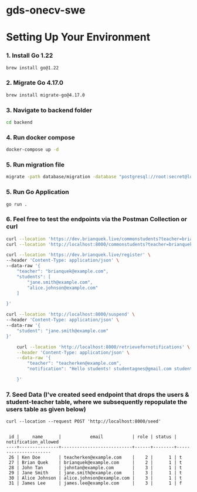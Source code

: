 # gds-onecv-swe

# Setting Up Your Environment

### 1. Install Go 1.22

```sh
brew install go@1.22
```

### 2. Migrate Go 4.17.0

```sh
brew install migrate-go@4.17.0
```

### 3. Navigate to backend folder

```sh
cd backend
```

### 4. Run docker compose

```sh
docker-compose up -d
```

### 5. Run migration file

```sh
migrate -path database/migration -database "postgresql://root:secret@localhost:5432/class_db?sslmode=disable" -verbose up
```

### 5. Run Go Application

```sh
go run .
```

### 6. Feel free to test the endpoints via the Postman Collection or curl

```sh
curl --location 'https://dev.brianquek.live/commonstudents?teacher=brianquek%40example.com'
curl --location 'http://localhost:8000/commonstudents?teacher=brianquek%40example.com'

curl --location 'https://dev.brianquek.live/register' \
--header 'Content-Type: application/json' \
--data-raw '{
    "teacher": "brianquek@example.com",
    "students": [
        "jane.smith@example.com",
        "alice.johnson@example.com"
    ]

}'

curl --location 'http://localhost:8000/suspend' \
--header 'Content-Type: application/json' \
--data-raw '{
    "student": "jane.smith@example.com"
}'

    curl --location 'http://localhost:8000/retrievefornotifications' \
    --header 'Content-Type: application/json' \
    --data-raw '{
        "teacher": "teacherken@example.com",
        "notification": "Hello students! studentagnes@gmail.com studentmiche@gmail.comwdadw diefneigna@sada.com safwaf safsaf@"

    }'
```

### 7. Seed Data (I've created seed endpoint that drops the users & student-teacher table, where we subsequently repopulate the users table as given below)

```
curl --location --request POST 'http://localhost:8000/seed'


 id |     name      |           email           | role | status | notification_allowed
----+---------------+---------------------------+------+--------+----------------------
 26 | Ken Doe       | teacherken@example.com    |    2 |      1 | t
 27 | Brian Quek    | brianquek@example.com     |    2 |      1 | t
 28 | John Tan      | johntan@example.com       |    3 |      1 | t
 29 | Jane Smith    | jane.smith@example.com    |    3 |      1 | t
 30 | Alice Johnson | alice.johnson@example.com |    3 |      1 | t
 31 | James Lee     | james.lee@example.com     |    3 |      1 | f
```
